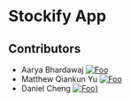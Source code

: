# Stockify App

## Contributors
- Aarya Bhardawaj [![Foo](https://img.shields.io/badge/gitlab-FC6D26.svg?style=for-the-badge&logo=gitlab&logoColor=white)](https://github.com/AaryaB04)
- Matthew Qiankun Yu [![Foo](https://img.shields.io/badge/gitlab-FC6D26.svg?style=for-the-badge&logo=gitlab&logoColor=white)](https://github.com/MatthewQiankunYu)
- Daniel Cheng [![Foo](https://img.shields.io/badge/gitlab-FC6D26.svg?style=for-the-badge&logo=gitlab&logoColor=white))](https://github.com/Daniel12581)
